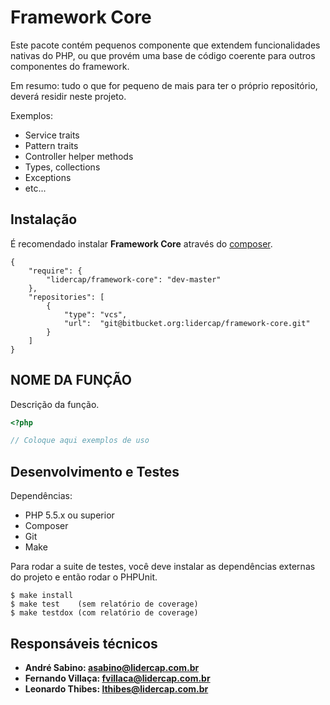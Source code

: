 Framework Core
==============

Este pacote contém pequenos componente que extendem funcionalidades nativas do PHP,
ou que provém uma base de código coerente para outros componentes do framework.

Em resumo: tudo o que for pequeno de mais para ter o próprio repositório, deverá residir neste projeto.

Exemplos:

* Service traits
* Pattern traits
* Controller helper methods
* Types, collections
* Exceptions
* etc...

Instalação
----------

É recomendado instalar **Framework Core** através do [composer](http://getcomposer.org).

```
{
    "require": {
        "lidercap/framework-core": "dev-master"
    },
    "repositories": [
        {
            "type": "vcs",
            "url":  "git@bitbucket.org:lidercap/framework-core.git"
        }
    ]
}
```

NOME DA FUNÇÃO
--------------

Descrição da função.

```php
<?php

// Coloque aqui exemplos de uso

```

Desenvolvimento e Testes
------------------------

Dependências:

 * PHP 5.5.x ou superior
 * Composer
 * Git
 * Make

Para rodar a suite de testes, você deve instalar as dependências externas do projeto e então rodar o PHPUnit.

    $ make install
    $ make test    (sem relatório de coverage)
    $ make testdox (com relatório de coverage)

Responsáveis técnicos
---------------------

 * **André Sabino: <asabino@lidercap.com.br>**
 * **Fernando Villaça: <fvillaca@lidercap.com.br>**
 * **Leonardo Thibes: <lthibes@lidercap.com.br>**
